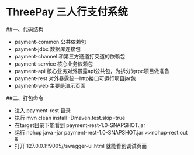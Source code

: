 # ThreePay 三人行支付系统
##一、代码结构	
*  payment-common 	公共依赖包                                   
*  payment-jdbc 	数据库连接包                                  
*  payment-channel	和第三方通道打交道的依赖包                      
*  payment-service	核心业务依赖包                                
*  payment-api		核心业务对外暴露api公共包，为拆分为rpc项目做准备  
*  payment-rest 	对外暴露统一http接口可运行项目jar包           
*  payment-web		主要是演示页面                                       
   
##二、打包命令
* 进入 payment-rest 目录
* 执行 mvn clean install -Dmaven.test.skip=true
* 在target目录下能看到 payment-rest-1.0-SNAPSHOT.jar
* 运行 nohup java -jar payment-rest-1.0-SNAPSHOT.jar >>nohup-rest.out &
* 打开 127.0.0.1::9005//swagger-ui.html 就能看到调试页面
